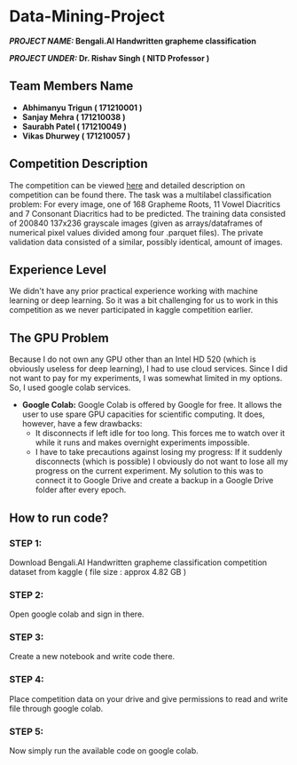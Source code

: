 # Data-Mining-Project
**_PROJECT NAME:_  Bengali.AI Handwritten grapheme classification**


**_PROJECT UNDER:_ Dr. Rishav Singh ( NITD Professor )**

## Team Members Name
- **Abhimanyu Trigun ( 171210001 )**
- **Sanjay Mehra ( 171210038 )**
- **Saurabh Patel ( 171210049 )**
- **Vikas Dhurwey ( 171210057 )**

## Competition Description
The competition can be viewed [here](https://www.kaggle.com/c/bengaliai-cv19) and detailed description on competition can be found there. The task was a multilabel classification problem: For every image, one of 168 Grapheme Roots, 11 Vowel Diacritics and 7 Consonant Diacritics had to be predicted. The training data consisted of 200840 137x236 grayscale images (given as arrays/dataframes of numerical pixel values divided among four .parquet files). The private validation data consisted of a similar, possibly identical, amount of images.



## Experience Level
We didn't have any prior practical experience working with machine learning or deep learning. So it was a bit challenging for us to work in this competition as we never participated in kaggle competition earlier.

## The GPU Problem
Because I do not own any GPU other than an Intel HD 520 (which is obviously useless for deep learning), I had to use cloud services. Since I did not want to pay for my experiments, I was somewhat limited in my options. So, I used google colab services.
- **Google Colab:** Google Colab is offered by Google for free. It allows the user to use spare GPU capacities for scientific computing. It does, however, have a few drawbacks:
  - It disconnects if left idle for too long. This forces me to watch over it while it runs and makes overnight experiments impossible. 
  - I have to take precautions against losing my progress: If it suddenly disconnects (which is possible) I obviously do not want to lose all my progress on the current experiment. My solution to this was to connect it to Google Drive and create a backup in a Google Drive folder after every epoch.

## How to run code?

### STEP 1: 
Download Bengali.AI Handwritten grapheme classification competition dataset from kaggle ( file size : approx 4.82 GB )

### STEP 2: 
Open google colab and sign in there.

### STEP 3: 
Create a new notebook and write code there.

### STEP 4: 
Place competition data on your drive and give permissions to read and write file through google colab.

### STEP 5: 
Now simply run the available code on google colab.
